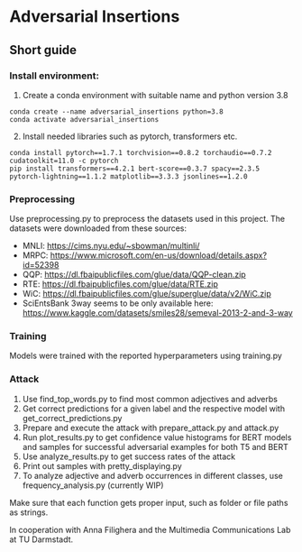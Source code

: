 # Adversarial Insertions

## Short guide
### Install environment:
1. Create a conda environment with suitable name and python version 3.8
```
conda create --name adversarial_insertions python=3.8
conda activate adversarial_insertions
```
2. Install needed libraries such as pytorch, transformers etc.
```
conda install pytorch==1.7.1 torchvision==0.8.2 torchaudio==0.7.2 cudatoolkit=11.0 -c pytorch
pip install transformers==4.2.1 bert-score==0.3.7 spacy==2.3.5 pytorch-lightning==1.1.2 matplotlib==3.3.3 jsonlines==1.2.0
```

### Preprocessing

Use preprocessing.py to preprocess the datasets used in this project.
The datasets were downloaded from these sources:
- MNLI: https://cims.nyu.edu/~sbowman/multinli/
- MRPC: https://www.microsoft.com/en-us/download/details.aspx?id=52398
- QQP: https://dl.fbaipublicfiles.com/glue/data/QQP-clean.zip
- RTE: https://dl.fbaipublicfiles.com/glue/data/RTE.zip
- WiC: https://dl.fbaipublicfiles.com/glue/superglue/data/v2/WiC.zip
- SciEntsBank 3way seems to be only available here: https://www.kaggle.com/datasets/smiles28/semeval-2013-2-and-3-way

### Training
Models were trained with the reported hyperparameters using training.py

### Attack
1. Use find_top_words.py to find most common adjectives and adverbs
2. Get correct predictions for a given label and the respective model with get_correct_predictions.py
3. Prepare and execute the attack with prepare_attack.py and attack.py
4. Run plot_results.py to get confidence value histograms for BERT models and samples for successful adversarial examples for both T5 and BERT
5. Use analyze_results.py to get success rates of the attack
6. Print out samples with pretty_displaying.py
7. To analyze adjective and adverb occurrences in different classes, use frequency_analysis.py (currently WIP)

Make sure that each function gets proper input, such as folder or file paths as strings.

In cooperation with Anna Filighera and the Multimedia Communications Lab at TU Darmstadt.
